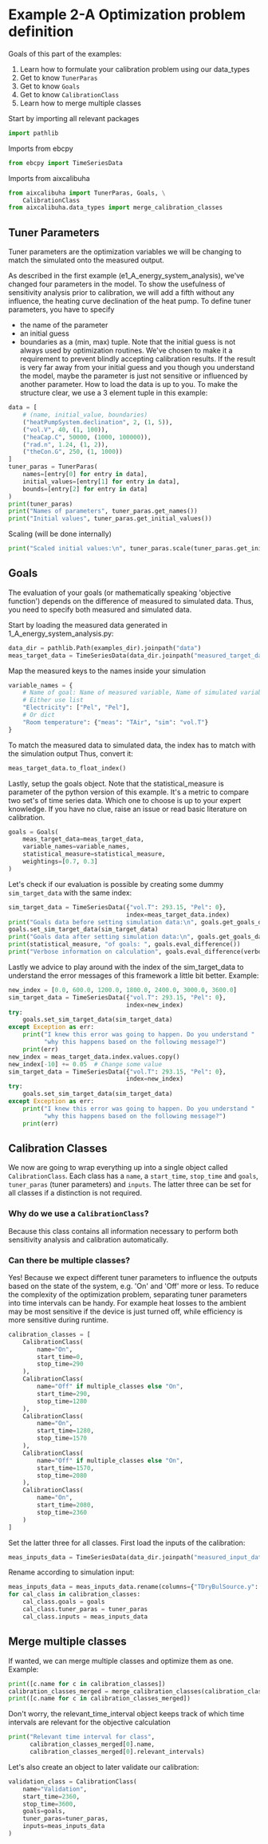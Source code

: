 
# Example 2-A Optimization problem definition

Goals of this part of the examples:
1. Learn how to formulate your calibration problem using our data_types
2. Get to know `TunerParas`
3. Get to know `Goals`
4. Get to know `CalibrationClass`
5. Learn how to merge multiple classes

Start by importing all relevant packages

```python
import pathlib
```

Imports from ebcpy

```python
from ebcpy import TimeSeriesData
```

Imports from aixcalibuha

```python
from aixcalibuha import TunerParas, Goals, \
    CalibrationClass
from aixcalibuha.data_types import merge_calibration_classes
```

## Tuner Parameters
Tuner parameters are the optimization variables we will be
changing to match the simulated onto the measured output.

As described in the first example (e1_A_energy_system_analysis),
we've changed four parameters in the model. To show the usefulness
of sensitivity analysis prior to calibration, we will add a fifth without
any influence, the heating curve declination of the heat pump.
To define tuner parameters, you have to specify
- the name of the parameter
- an initial guess
- boundaries as a (min, max) tuple.
Note that the initial guess is not always used by optimization routines.
We've chosen to make it a requirement to prevent blindly accepting
calibration results. If the result is very far away from your initial guess
and you though you understand the model, maybe the parameter is just not
sensitive or influenced by another parameter.
How to load the data is up to you. To make the structure clear,
we use a 3 element tuple in this example:

```python
data = [
    # (name, initial_value, boundaries)
    ("heatPumpSystem.declination", 2, (1, 5)),
    ("vol.V", 40, (1, 100)),
    ("heaCap.C", 50000, (1000, 100000)),
    ("rad.n", 1.24, (1, 2)),
    ("theCon.G", 250, (1, 1000))
]
tuner_paras = TunerParas(
    names=[entry[0] for entry in data],
    initial_values=[entry[1] for entry in data],
    bounds=[entry[2] for entry in data]
)
print(tuner_paras)
print("Names of parameters", tuner_paras.get_names())
print("Initial values", tuner_paras.get_initial_values())
```

Scaling (will be done internally)

```python
print("Scaled initial values:\n", tuner_paras.scale(tuner_paras.get_initial_values()))
```

## Goals
The evaluation of your goals (or mathematically speaking 'objective function')
depends on the difference of measured to simulated data.
Thus, you need to specify both measured and simulated data.

Start by loading the measured data generated in 1_A_energy_system_analysis.py:

```python
data_dir = pathlib.Path(examples_dir).joinpath("data")
meas_target_data = TimeSeriesData(data_dir.joinpath("measured_target_data.hdf"), key="example")
```

Map the measured keys to the names inside your simulation

```python
variable_names = {
    # Name of goal: Name of measured variable, Name of simulated variable
    # Either use list
    "Electricity": ["Pel", "Pel"],
    # Or dict
    "Room temperature": {"meas": "TAir", "sim": "vol.T"}
}
```

To match the measured data to simulated data,
the index has to match with the simulation output
Thus, convert it:

```python
meas_target_data.to_float_index()
```

Lastly, setup the goals object. Note that the statistical_measure
is parameter of the python version of this example. It's a metric to
compare two set's of time series data. Which one to choose is up to
your expert knowledge. If you have no clue, raise an issue or read
basic literature on calibration.

```python
goals = Goals(
    meas_target_data=meas_target_data,
    variable_names=variable_names,
    statistical_measure=statistical_measure,
    weightings=[0.7, 0.3]
)
```

Let's check if our evaluation is possible by creating some
dummy `sim_target_data` with the same index:

```python
sim_target_data = TimeSeriesData({"vol.T": 293.15, "Pel": 0},
                                 index=meas_target_data.index)
print("Goals data before setting simulation data:\n", goals.get_goals_data())
goals.set_sim_target_data(sim_target_data)
print("Goals data after setting simulation data:\n", goals.get_goals_data())
print(statistical_measure, "of goals: ", goals.eval_difference())
print("Verbose information on calculation", goals.eval_difference(verbose=True))
```

Lastly we advice to play around with the index of the sim_target_data to
understand the error messages of this framework a little bit better.
Example:

```python
new_index = [0.0, 600.0, 1200.0, 1800.0, 2400.0, 3000.0, 3600.0]
sim_target_data = TimeSeriesData({"vol.T": 293.15, "Pel": 0},
                                 index=new_index)
try:
    goals.set_sim_target_data(sim_target_data)
except Exception as err:
    print("I knew this error was going to happen. Do you understand "
          "why this happens based on the following message?")
    print(err)
new_index = meas_target_data.index.values.copy()
new_index[-10] += 0.05  # Change some value
sim_target_data = TimeSeriesData({"vol.T": 293.15, "Pel": 0},
                                 index=new_index)
try:
    goals.set_sim_target_data(sim_target_data)
except Exception as err:
    print("I knew this error was going to happen. Do you understand "
          "why this happens based on the following message?")
    print(err)
```

## Calibration Classes
We now are going to wrap everything up into a single object called
`CalibrationClass`.
Each class has a `name`, a `start_time`, `stop_time` and
`goals`, `tuner_paras` (tuner parameters) and `inputs`.
The latter three can be set for all
classes if a distinction is not required.
### Why do we use a `CalibrationClass`?
Because this class contains all information necessary
to perform both sensitivity analysis and calibration automatically.
### Can there be multiple classes?
Yes! Because we expect different tuner parameters
to influence the outputs based on the state of the system,
e.g. 'On' and 'Off' more or less. To reduce the complexity of the
optimization problem, separating tuner parameters into time intervals
can be handy. For example heat losses to the ambient may be most
sensitive if the device is just turned off, while efficiency is more
sensitive during runtime.

```python
calibration_classes = [
    CalibrationClass(
        name="On",
        start_time=0,
        stop_time=290
    ),
    CalibrationClass(
        name="Off" if multiple_classes else "On",
        start_time=290,
        stop_time=1280
    ),
    CalibrationClass(
        name="On",
        start_time=1280,
        stop_time=1570
    ),
    CalibrationClass(
        name="Off" if multiple_classes else "On",
        start_time=1570,
        stop_time=2080
    ),
    CalibrationClass(
        name="On",
        start_time=2080,
        stop_time=2360
    )
]
```

Set the latter three for all classes.
First load the inputs of the calibration:

```python
meas_inputs_data = TimeSeriesData(data_dir.joinpath("measured_input_data.hdf"), key="example")
```

Rename according to simulation input:

```python
meas_inputs_data = meas_inputs_data.rename(columns={"TDryBulSource.y": "TDryBul"})
for cal_class in calibration_classes:
    cal_class.goals = goals
    cal_class.tuner_paras = tuner_paras
    cal_class.inputs = meas_inputs_data
```

## Merge multiple classes
If wanted, we can merge multiple classes and optimize them as one.
Example:

```python
print([c.name for c in calibration_classes])
calibration_classes_merged = merge_calibration_classes(calibration_classes)
print([c.name for c in calibration_classes_merged])
```

Don't worry, the relevant_time_interval object keeps track
of which time intervals are relevant for the objective calculation

```python
print("Relevant time interval for class",
      calibration_classes_merged[0].name,
      calibration_classes_merged[0].relevant_intervals)
```

Let's also create an object to later validate our calibration:

```python
validation_class = CalibrationClass(
    name="Validation",
    start_time=2360,
    stop_time=3600,
    goals=goals,
    tuner_paras=tuner_paras,
    inputs=meas_inputs_data
)
```
